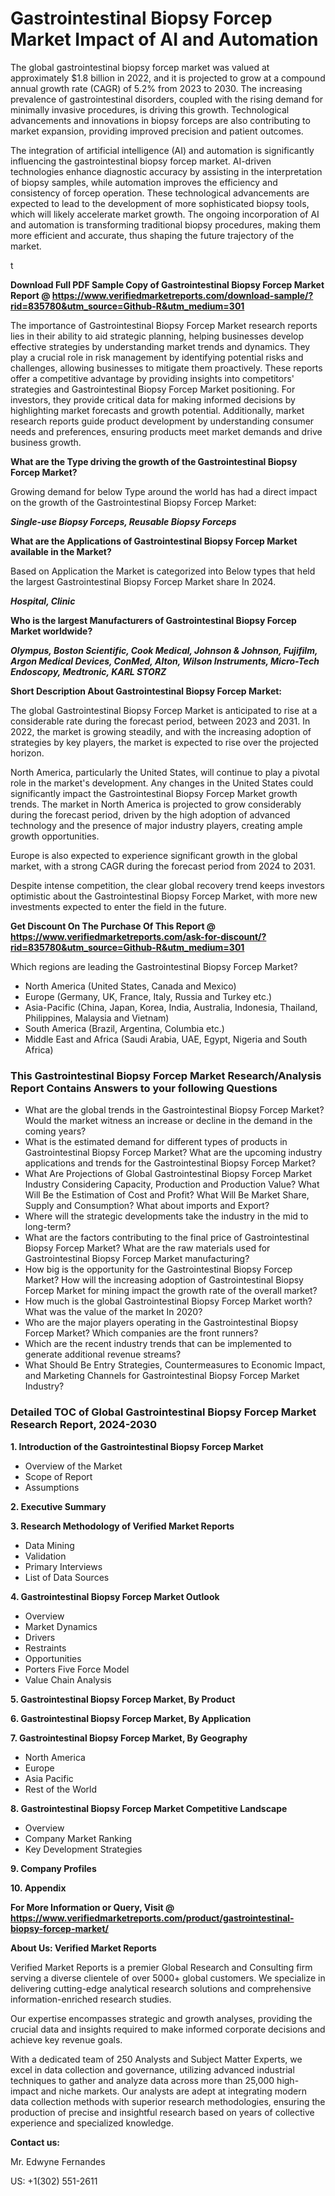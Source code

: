 <meta name="title" content="Global Gastrointestinal Biopsy Forcep Market Impact of AI and Automation"><meta name="description" content="The global gastrointestinal biopsy forcep market was valued at approximately $1.8 billion in 2022, and it is projected to grow at a compound annual growth rate (CAGR) "><meta name="title" content="Gastrointestinal Biopsy Forcep Market Size, Share, Scope, Trends, Growth, Opportunities, Analysis, Forecast"><h1>Gastrointestinal Biopsy Forcep Market Impact of AI and Automation</h1><p>The global gastrointestinal biopsy forcep market was valued at approximately $1.8 billion in 2022, and it is projected to grow at a compound annual growth rate (CAGR) of 5.2% from 2023 to 2030. The increasing prevalence of gastrointestinal disorders, coupled with the rising demand for minimally invasive procedures, is driving this growth. Technological advancements and innovations in biopsy forceps are also contributing to market expansion, providing improved precision and patient outcomes.</p><p>The integration of artificial intelligence (AI) and automation is significantly influencing the gastrointestinal biopsy forcep market. AI-driven technologies enhance diagnostic accuracy by assisting in the interpretation of biopsy samples, while automation improves the efficiency and consistency of forcep operation. These technological advancements are expected to lead to the development of more sophisticated biopsy tools, which will likely accelerate market growth. The ongoing incorporation of AI and automation is transforming traditional biopsy procedures, making them more efficient and accurate, thus shaping the future trajectory of the market.</p>t</p><p id="" class=""><strong>Download Full PDF Sample Copy of Gastrointestinal Biopsy Forcep Market Report @ <a href="https://www.verifiedmarketreports.com/download-sample/?rid=835780&utm_source=Github-R&utm_medium=301" target="_blank">https://www.verifiedmarketreports.com/download-sample/?rid=835780&utm_source=Github-R&utm_medium=301</a></strong></p><p>The importance of&nbsp;Gastrointestinal Biopsy Forcep Market research reports lies in their ability to aid strategic planning, helping businesses develop effective strategies by understanding market trends and dynamics. They play a crucial role in risk management by identifying potential risks and challenges, allowing businesses to mitigate them proactively. These reports offer a competitive advantage by providing insights into competitors' strategies and Gastrointestinal Biopsy Forcep Market positioning. For investors, they provide critical data for making informed decisions by highlighting market forecasts and growth potential. Additionally, market research reports guide product development by understanding consumer needs and preferences, ensuring products meet market demands and drive business growth.</p><p><strong>What are the&nbsp;Type driving the growth of the Gastrointestinal Biopsy Forcep Market?</strong></p><p id="" class="">Growing demand for below Type around the world has had a direct impact on the growth of the Gastrointestinal Biopsy Forcep Market:</p><em><strong>Single-use Biopsy Forceps, Reusable Biopsy Forceps</strong></em></p><strong>What are the&nbsp;Applications&nbsp;of Gastrointestinal Biopsy Forcep Market available in the Market?</strong></p><p id="" class="">Based on Application the Market is categorized into Below types that held the largest Gastrointestinal Biopsy Forcep Market share In 2024.</p><em><strong>Hospital, Clinic</strong></em></p><strong>Who is the largest Manufacturers of Gastrointestinal Biopsy Forcep Market worldwide?</strong></p><p><em><strong>Olympus, Boston Scientific, Cook Medical, Johnson & Johnson, Fujifilm, Argon Medical Devices, ConMed, Alton, Wilson Instruments, Micro-Tech Endoscopy, Medtronic, KARL STORZ</strong></em></p><p id="" class=""><strong>Short Description About Gastrointestinal Biopsy Forcep Market:</strong></p><p>The global Gastrointestinal Biopsy Forcep Market is anticipated to rise at a considerable rate during the forecast period, between 2023 and 2031. In 2022, the market is growing steadily, and with the increasing adoption of strategies by key players, the market is expected to rise over the projected horizon.</p><p>North America, particularly the United States, will continue to play a pivotal role in the market's development. Any changes in the United States could significantly impact the Gastrointestinal Biopsy Forcep Market growth trends. The market in North America is projected to grow considerably during the forecast period, driven by the high adoption of advanced technology and the presence of major industry players, creating ample growth opportunities.</p><p>Europe is also expected to experience significant growth in the global market, with a strong CAGR during the forecast period from 2024 to 2031.</p><p>Despite intense competition, the clear global recovery trend keeps investors optimistic about the Gastrointestinal Biopsy Forcep Market, with more new investments expected to enter the field in the future.</p><p id="" class=""><strong>Get Discount On The Purchase Of This Report @ <a href="https://www.verifiedmarketreports.com/ask-for-discount/?rid=835780&utm_source=Github-R&utm_medium=301" target="_blank">https://www.verifiedmarketreports.com/ask-for-discount/?rid=835780&utm_source=Github-R&utm_medium=301</a></strong></p>Which regions are leading the Gastrointestinal Biopsy Forcep Market?</p><ul><li>North America (United States, Canada and Mexico)</li><li>Europe (Germany, UK, France, Italy, Russia and Turkey etc.)</li><li>Asia-Pacific (China, Japan, Korea, India, Australia, Indonesia, Thailand, Philippines, Malaysia and Vietnam)</li><li>South America (Brazil, Argentina, Columbia etc.)</li><li>Middle East and Africa (Saudi Arabia, UAE, Egypt, Nigeria and South Africa)</li></ul><h3 id="" class="">This Gastrointestinal Biopsy Forcep Market Research/Analysis Report Contains Answers to your following Questions</h3><ul><li>What are the global trends in the Gastrointestinal Biopsy Forcep Market? Would the market witness an increase or decline in the demand in the coming years?</li><li>What is the estimated demand for different types of products in Gastrointestinal Biopsy Forcep Market? What are the upcoming industry applications and trends for the Gastrointestinal Biopsy Forcep Market?</li><li>What Are Projections of Global Gastrointestinal Biopsy Forcep Market Industry Considering Capacity, Production and Production Value? What Will Be the Estimation of Cost and Profit? What Will Be Market Share, Supply and Consumption? What about imports and Export?</li><li>Where will the strategic developments take the industry in the mid to long-term?</li><li>What are the factors contributing to the final price of Gastrointestinal Biopsy Forcep Market? What are the raw materials used for Gastrointestinal Biopsy Forcep Market manufacturing?</li><li>How big is the opportunity for the Gastrointestinal Biopsy Forcep Market? How will the increasing adoption of Gastrointestinal Biopsy Forcep Market for mining impact the growth rate of the overall market?</li><li>How much is the global Gastrointestinal Biopsy Forcep Market worth? What was the value of the market In 2020?</li><li>Who are the major players operating in the Gastrointestinal Biopsy Forcep Market? Which companies are the front runners?</li><li>Which are the recent industry trends that can be implemented to generate additional revenue streams?</li><li>What Should Be Entry Strategies, Countermeasures to Economic Impact, and Marketing Channels for Gastrointestinal Biopsy Forcep Market Industry?</li></ul><h3 id="" class="">Detailed TOC of Global Gastrointestinal Biopsy Forcep Market Research Report, 2024-2030</h3><p id="" class=""><strong>1. Introduction of the Gastrointestinal Biopsy Forcep Market</strong></p><ul><li>Overview of the Market</li><li>Scope of Report</li><li>Assumptions</li></ul><p id="" class=""><strong>2. Executive Summary</strong></p><p id="" class=""><strong>3. Research Methodology of Verified Market Reports</strong></p><ul><li>Data Mining</li><li>Validation</li><li>Primary Interviews</li><li>List of Data Sources</li></ul><p id="" class=""><strong>4. Gastrointestinal Biopsy Forcep Market Outlook</strong></p><ul><li>Overview</li><li>Market Dynamics</li><li>Drivers</li><li>Restraints</li><li>Opportunities</li><li>Porters Five Force Model</li><li>Value Chain Analysis</li></ul><p id="" class=""><strong>5. Gastrointestinal Biopsy Forcep Market, By Product</strong></p><p id="" class=""><strong>6. Gastrointestinal Biopsy Forcep Market, By Application</strong></p><p id="" class=""><strong>7. Gastrointestinal Biopsy Forcep Market, By Geography</strong></p><ul><li>North America</li><li>Europe</li><li>Asia Pacific</li><li>Rest of the World</li></ul><p id="" class=""><strong>8. Gastrointestinal Biopsy Forcep Market Competitive Landscape</strong></p><ul><li>Overview</li><li>Company Market Ranking</li><li>Key Development Strategies</li></ul><p id="" class=""><strong>9. Company Profiles</strong></p><p id="" class=""><strong>10. Appendix</strong></p><p id="" class=""><strong>For More Information or Query, Visit @ <a href="https://www.verifiedmarketreports.com/product/gastrointestinal-biopsy-forcep-market/" target="_blank">https://www.verifiedmarketreports.com/product/gastrointestinal-biopsy-forcep-market/</a></strong></p><p id="" class=""><strong>About Us: Verified Market Reports</strong></p><p id="" class="">Verified Market Reports is a premier Global Research and Consulting firm serving a diverse clientele of over 5000+ global customers. We specialize in delivering cutting-edge analytical research solutions and comprehensive information-enriched research studies.</p><p id="" class="">Our expertise encompasses strategic and growth analyses, providing the crucial data and insights required to make informed corporate decisions and achieve key revenue goals.</p><p id="" class="">With a dedicated team of 250 Analysts and Subject Matter Experts, we excel in data collection and governance, utilizing advanced industrial techniques to gather and analyze data across more than 25,000 high-impact and niche markets. Our analysts are adept at integrating modern data collection methods with superior research methodologies, ensuring the production of precise and insightful research based on years of collective experience and specialized knowledge.</p><p id="" class=""><strong>Contact us:</strong></p><p id="" class="">Mr. Edwyne Fernandes</p><p id="" class="">US: +1(302) 551-2611</p>
